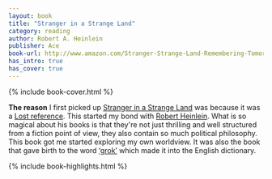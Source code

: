 ```yaml
---
layout: book
title: "Stranger in a Strange Land"
category: reading
author: Robert A. Heinlein
publisher: Ace
book-url: http://www.amazon.com/Stranger-Strange-Land-Remembering-Tomorrow/dp/0441790348
has_intro: true
has_cover: true
---
```

{% include book-cover.html %}

**The reason** I first picked up [Stranger in a Strange Land](https://en.wikipedia.org/wiki/Stranger_in_a_Strange_Land) was because it was a [Lost reference](http://coyotemercury.com/2007/03/21/the-lost-book-club-stranger-in-a-strange-land/). This started my bond with [Robert Heinlein](https://en.wikipedia.org/wiki/Robert_A._Heinlein). What is so magical about his books is that they're not just thrilling and well structured from a fiction point of view, they also contain so much political philosophy. This book got me started exploring my own worldview. It was also the book that gave birth to the word [‘grok’](https://en.wikipedia.org/wiki/Grok) which made it into the English dictionary.


{% include book-highlights.html %}

